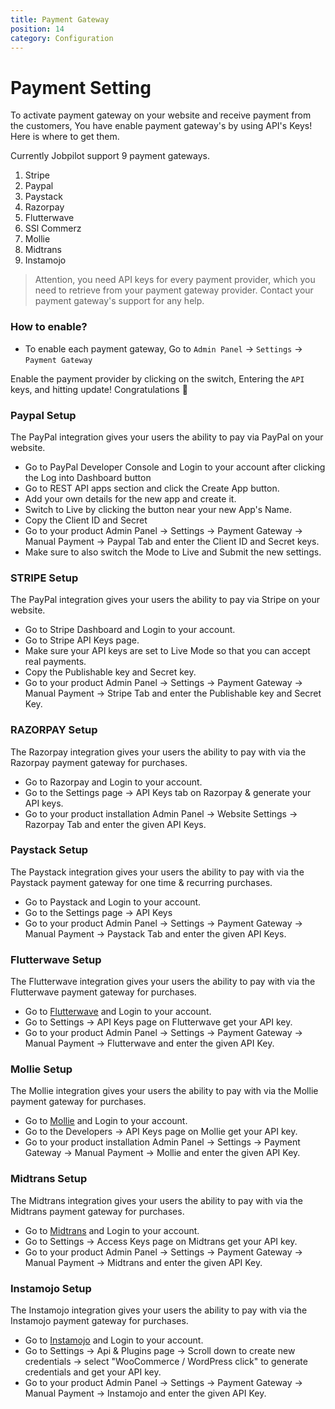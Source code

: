 ```yaml
---
title: Payment Gateway
position: 14
category: Configuration
---
```


# Payment Setting

To activate payment gateway on your website and receive payment from the customers, You have enable payment gateway's by using API's Keys! Here is where to get them.

Currently Jobpilot support 9 payment gateways.

1. Stripe
2. Paypal
3. Paystack
4. Razorpay
5. Flutterwave
6. SSl Commerz
7. Mollie
8. Midtrans
9. Instamojo

> Attention, you need API keys for every payment provider, which you need to retrieve from your payment gateway provider. Contact your payment gateway's support for any help.

### How to enable?

- To enable each payment gateway, Go to `Admin Panel` -> `Settings` -> `Payment Gateway`

Enable the payment provider by clicking on the switch, Entering the `API` keys, and hitting update! Congratulations 🎉

### Paypal Setup

The PayPal integration gives your users the ability to pay via PayPal on your website.

- Go to PayPal Developer Console and Login to your account after clicking the Log into Dashboard button
- Go to REST API apps section and click the Create App button.
- Add your own details for the new app and create it.
- Switch to Live by clicking the button near your new App's Name.
- Copy the Client ID and Secret
- Go to your product Admin Panel -> Settings -> Payment Gateway -> Manual Payment -> Paypal Tab and enter the Client ID and Secret keys.
- Make sure to also switch the Mode to Live and Submit the new settings.

### STRIPE Setup

The PayPal integration gives your users the ability to pay via Stripe on your website.

- Go to Stripe Dashboard and Login to your account.
- Go to Stripe API Keys page.
- Make sure your API keys are set to Live Mode so that you can accept real payments.
- Copy the Publishable key and Secret key.
- Go to your product Admin Panel -> Settings -> Payment Gateway -> Manual Payment -> Stripe Tab and enter the Publishable key and Secret Key.

### RAZORPAY Setup

The Razorpay integration gives your users the ability to pay with via the Razorpay payment gateway for purchases.

- Go to Razorpay and Login to your account.
- Go to the Settings page -> API Keys tab on Razorpay & generate your API keys.
- Go to your product installation Admin Panel -> Website Settings -> Razorpay Tab and enter the given API Keys.

### Paystack Setup

The Paystack integration gives your users the ability to pay with via the Paystack payment gateway for one time & recurring purchases.

- Go to Paystack and Login to your account.
- Go to the Settings page -> API Keys
- Go to your product Admin Panel -> Settings -> Payment Gateway -> Manual Payment -> Paystack Tab and enter the given API Keys.

### Flutterwave Setup

The Flutterwave integration gives your users the ability to pay with via the Flutterwave payment gateway for purchases.

- Go to [Flutterwave](https://flutterwave.com/us/) and Login to your account.
- Go to Settings -> API Keys page on Flutterwave get your API key.
- Go to your product Admin Panel -> Settings -> Payment Gateway -> Manual Payment -> Flutterwave and enter the given API Key.

### Mollie Setup

The Mollie integration gives your users the ability to pay with via the Mollie payment gateway for purchases.

- Go to [Mollie](https://mollie.com/) and Login to your account.
- Go to the Developers -> API Keys page on Mollie get your API key.
- Go to your product installation Admin Panel -> Settings -> Payment Gateway -> Manual Payment -> Mollie and enter the given API Key.

### Midtrans Setup

The Midtrans integration gives your users the ability to pay with via the Midtrans payment gateway for purchases.

- Go to [Midtrans](https://midtrans.com/id) and Login to your account.
- Go to Settings -> Access Keys page on Midtrans get your API key.
- Go to your product Admin Panel -> Settings -> Payment Gateway -> Manual Payment -> Midtrans and enter the given API Key.

### Instamojo Setup

The Instamojo integration gives your users the ability to pay with via the Instamojo payment gateway for purchases.

- Go to [Instamojo](https://www.instamojo.com/) and Login to your account.
- Go to Settings -> Api & Plugins page -> Scroll down to create new credentials -> select "WooCommerce / WordPress click" to generate credentials and get your API key.
- Go to your product Admin Panel -> Settings -> Payment Gateway -> Manual Payment -> Instamojo and enter the given API Key.
